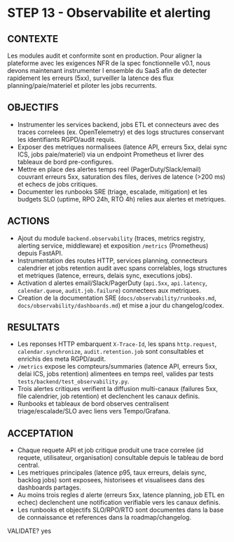 # STEP 13 - Observabilite et alerting

## CONTEXTE
Les modules audit et conformite sont en production. Pour aligner la plateforme avec les exigences NFR de la spec fonctionnelle v0.1, nous devons maintenant instrumenter l ensemble du SaaS afin de detecter rapidement les erreurs (5xx), surveiller la latence des flux planning/paie/materiel et piloter les jobs recurrents.

## OBJECTIFS
- Instrumenter les services backend, jobs ETL et connecteurs avec des traces correlees (ex. OpenTelemetry) et des logs structures conservant les identifiants RGPD/audit requis.
- Exposer des metriques normalisees (latence API, erreurs 5xx, delai sync ICS, jobs paie/materiel) via un endpoint Prometheus et livrer des tableaux de bord pre-configures.
- Mettre en place des alertes temps reel (PagerDuty/Slack/email) couvrant erreurs 5xx, saturation des files, derives de latence (>200 ms) et echecs de jobs critiques.
- Documenter les runbooks SRE (triage, escalade, mitigation) et les budgets SLO (uptime, RPO 24h, RTO 4h) relies aux alertes et metriques.

## ACTIONS
- Ajout du module `backend.observability` (traces, metrics registry, alerting service, middleware) et exposition `/metrics` (Prometheus) depuis FastAPI.
- Instrumentation des routes HTTP, services planning, connecteurs calendrier et jobs retention audit avec spans correlables, logs structures et metriques (latence, erreurs, delais sync, executions jobs).
- Activation d alertes email/Slack/PagerDuty (`api.5xx`, `api.latency`, `calendar.queue`, `audit.job.failure`) connectees aux metriques.
- Creation de la documentation SRE (`docs/observability/runbooks.md`, `docs/observability/dashboards.md`) et mise a jour du changelog/codex.

## RESULTATS
- Les reponses HTTP embarquent `X-Trace-Id`, les spans `http.request`, `calendar.synchronize`, `audit.retention.job` sont consultables et enrichis des meta RGPD/audit.
- `/metrics` expose les compteurs/summaries (latence API, erreurs 5xx, delai ICS, jobs retention) alimentees en temps reel, valides par tests `tests/backend/test_observability.py`.
- Trois alertes critiques verifient la diffusion multi-canaux (failures 5xx, file calendrier, job retention) et declenchent les canaux definis.
- Runbooks et tableaux de bord observes centralisent triage/escalade/SLO avec liens vers Tempo/Grafana.

## ACCEPTATION
- Chaque requete API et job critique produit une trace correlee (id requete, utilisateur, organisation) consultable depuis le tableau de bord central.
- Les metriques principales (latence p95, taux erreurs, delais sync, backlog jobs) sont exposees, historisees et visualisees dans des dashboards partages.
- Au moins trois regles d alerte (erreurs 5xx, latence planning, job ETL en echec) declenchent une notification verifiable vers les canaux definis.
- Les runbooks et objectifs SLO/RPO/RTO sont documentes dans la base de connaissance et references dans la roadmap/changelog.

VALIDATE? yes
